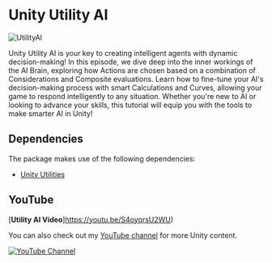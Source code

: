 # Unity Utility AI
![UtilityAI](https://github.com/user-attachments/assets/3272ecd2-1df4-4d2a-bbfb-44c9a64fa349)



Unity Utility AI is your key to creating intelligent agents with dynamic decision-making! 
In this episode, we dive deep into the inner workings of the AI Brain, exploring how Actions 
are chosen based on a combination of Considerations and Composite evaluations. 
Learn how to fine-tune your AI's decision-making process with smart Calculations and Curves, 
allowing your game to respond intelligently to any situation. Whether you're new to AI or 
looking to advance your skills, this tutorial will equip you with the tools to make smarter AI in Unity!

## Dependencies

The package makes use of the following dependencies:
- [Unity Utilities](https://github.com/adammyhre/Unity-Utils)

## YouTube

[**Utility AI Video**]https://youtu.be/S4oyqrsU2WU)

You can also check out my [YouTube channel](https://www.youtube.com/@git-amend?sub_confirmation=1) for more Unity content.

[![YouTube Channel](https://img.shields.io/badge/YouTube-Subscribe-red?logo=youtube&style=social)](https://www.youtube.com/@git-amend?sub_confirmation=1)

